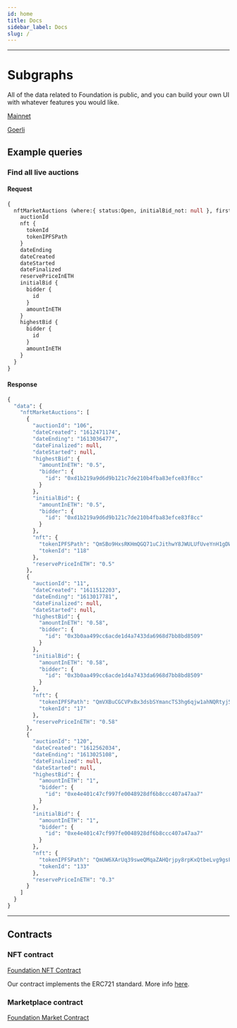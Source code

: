 ```yaml
---
id: home
title: Docs
sidebar_label: Docs
slug: /
---
```


---

# Subgraphs

All of the data related to Foundation is public, and you can build your own UI with whatever features you would like.

[Mainnet](https://thegraph.com/explorer/subgraph/f8n/f8n-mainnet)

[Goerli](https://thegraph.com/explorer/subgraph/f8n/f8n-goerli)


## Example queries

### Find all live auctions

#### Request
```graphql
{
  nftMarketAuctions (where:{ status:Open, initialBid_not: null }, first:3) {
    auctionId
    nft {
      tokenId
      tokenIPFSPath
    }
    dateEnding
    dateCreated
    dateStarted
    dateFinalized
    reservePriceInETH
    initialBid {
      bidder {
        id
      }
      amountInETH
    }
    highestBid {
      bidder {
        id
      }
      amountInETH
    }
  }
}
```

#### Response
```graphql
{
  "data": {
    "nftMarketAuctions": [
      {
        "auctionId": "106",
        "dateCreated": "1612471174",
        "dateEnding": "1613036477",
        "dateFinalized": null,
        "dateStarted": null,
        "highestBid": {
          "amountInETH": "0.5",
          "bidder": {
            "id": "0xd1b219a9d6d9b121c7de210b4fba83efce83f8cc"
          }
        },
        "initialBid": {
          "amountInETH": "0.5",
          "bidder": {
            "id": "0xd1b219a9d6d9b121c7de210b4fba83efce83f8cc"
          }
        },
        "nft": {
          "tokenIPFSPath": "QmSBo9HxsRKHmQGQ71uCJithwY8JWULUfUveYnH1gDW8ft/metadata.json",
          "tokenId": "118"
        },
        "reservePriceInETH": "0.5"
      },
      {
        "auctionId": "11",
        "dateCreated": "1611512203",
        "dateEnding": "1613017781",
        "dateFinalized": null,
        "dateStarted": null,
        "highestBid": {
          "amountInETH": "0.58",
          "bidder": {
            "id": "0x3b0aa499cc6acde1d4a7433da6968d7bb8bd8509"
          }
        },
        "initialBid": {
          "amountInETH": "0.58",
          "bidder": {
            "id": "0x3b0aa499cc6acde1d4a7433da6968d7bb8bd8509"
          }
        },
        "nft": {
          "tokenIPFSPath": "QmVXBuCGCVPxBx3dsbSYmancTS3hg6qjw1ahNQRtyj5k2Q/metadata.json",
          "tokenId": "17"
        },
        "reservePriceInETH": "0.58"
      },
      {
        "auctionId": "120",
        "dateCreated": "1612562034",
        "dateEnding": "1613025108",
        "dateFinalized": null,
        "dateStarted": null,
        "highestBid": {
          "amountInETH": "1",
          "bidder": {
            "id": "0xe4e401c47cf997fe0048928df6b8ccc407a47aa7"
          }
        },
        "initialBid": {
          "amountInETH": "1",
          "bidder": {
            "id": "0xe4e401c47cf997fe0048928df6b8ccc407a47aa7"
          }
        },
        "nft": {
          "tokenIPFSPath": "QmUW6XArUq39sweQMqaZAHQrjpy8rpKxQtbeLvg9gsF3ZN/metadata.json",
          "tokenId": "133"
        },
        "reservePriceInETH": "0.3"
      }
    ]
  }
}
```

---

## Contracts

### NFT contract
[Foundation NFT Contract](https://etherscan.io/token/0x3B3ee1931Dc30C1957379FAc9aba94D1C48a5405)

Our contract implements the ERC721 standard. More info [here](https://ethereum.org/en/developers/docs/standards/tokens/erc-721/).

### Marketplace contract
[Foundation Market Contract](https://etherscan.io/address/0xcDA72070E455bb31C7690a170224Ce43623d0B6f)